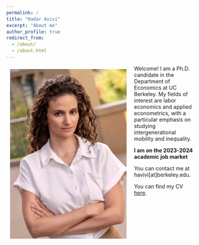 ```yaml
---
permalink: /
title: "Hadar Avivi"
excerpt: "About me"
author_profile: true
redirect_from: 
  - /about/
  - /about.html
---
```



<img class="img-responsive" style="float: left; margin: 10px 20px 20px 10px;" src="/images/Hadar2.jpeg" width="310"> Welcome! I am a Ph.D. candidate in the Department of Economics at UC Berkeley. My fields of interest are labor economics and applied econometrics, with a particular emphasis on studying intergenerational mobility and inequality. 

**I am on the 2023-2024 academic job market**


 
You can contact me at havivi[at]berkeley.edu.   

You can find my CV [here](/files/CV_HA_June2023.pdf).      

  
<!--- 


Prior to coming to Berkeley, I graduated from Tel-Aviv University and worked as a research assistant at The Hebrew University, The Israeli Democracy Institute and The Research Department of Bank of Israel. 
}
-->

